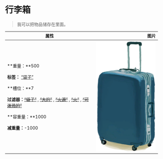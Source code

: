 # 行李箱  
> 我可以把物品储存在里面。  
  
  属性  |   图片   
 ----  |  ----:   
 **重量：**500<br><br>**标签：**	[“袋子”](tag_Bag.md)<br><br>**槽位：**7<br><br>**过滤器：**~~[“袋子”](tag_Bag.md)~~ , ~~[“大的”](tag_Large.md)~~ , ~~[“火源”](tag_FireSource.md)~~ , ~~[“火”](tag_Fire.md)~~ , ~~[“可泼溅的”](tag_Spillable.md)~~<br><br>**容重量：**1000<br><br>**减重量：**-1000  |  ![](Sprite/LuggageBlue.png)   
  
